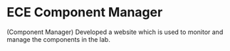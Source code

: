 # ECE Component Manager

(Component Manager)
Developed a website which is used to monitor and manage the components in the lab.


